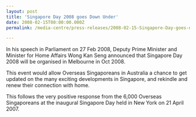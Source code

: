 ```yaml
---
layout: post
title: 'Singapore Day 2008 goes Down Under'
date: 2008-02-15T00:00:00.000Z
permalink: /media-centre/press-releases/2008-02-15-Singapore-Day-goes-down-under!

---
```



In his speech in Parliament on 27 Feb 2008, Deputy Prime Minister and Minister for Home Affairs Wong Kan Seng announced that Singapore Day 2008 will be organised in Melbourne in Oct 2008.

This event would allow Overseas Singaporeans in Australia a chance to get updated on the many exciting developments in Singapore, and rekindle and renew their connection with home.

This follows the very positive response from the 6,000 Overseas Singaporeans at the inaugural Singapore Day held in New York on 21 April 2007.

